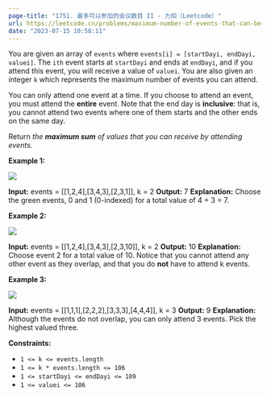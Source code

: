 ```yaml
---
page-title: "1751. 最多可以参加的会议数目 II - 力扣（Leetcode）"
url: https://leetcode.cn/problems/maximum-number-of-events-that-can-be-attended-ii/
date: "2023-07-15 10:58:11"
---
```

You are given an array of `events` where `events[i] = [startDayi, endDayi, valuei]`. The `ith` event starts at `startDayi` and ends at `endDayi`, and if you attend this event, you will receive a value of `valuei`. You are also given an integer `k` which represents the maximum number of events you can attend.

You can only attend one event at a time. If you choose to attend an event, you must attend the **entire** event. Note that the end day is **inclusive**: that is, you cannot attend two events where one of them starts and the other ends on the same day.

Return *the **maximum sum** of values that you can receive by attending events.*

**Example 1:**

![](https://assets.leetcode.com/uploads/2021/01/10/screenshot-2021-01-11-at-60048-pm.png)

**Input:** events = \[\[1,2,4\],\[3,4,3\],\[2,3,1\]\], k = 2
**Output:** 7
**Explanation:** Choose the green events, 0 and 1 (0-indexed) for a total value of 4 + 3 = 7.

**Example 2:**

![](https://assets.leetcode.com/uploads/2021/01/10/screenshot-2021-01-11-at-60150-pm.png)

**Input:** events = \[\[1,2,4\],\[3,4,3\],\[2,3,10\]\], k = 2
**Output:** 10
**Explanation:** Choose event 2 for a total value of 10.
Notice that you cannot attend any other event as they overlap, and that you do **not** have to attend k events.

**Example 3:**

**![](https://assets.leetcode.com/uploads/2021/01/10/screenshot-2021-01-11-at-60703-pm.png)**

**Input:** events = \[\[1,1,1\],\[2,2,2\],\[3,3,3\],\[4,4,4\]\], k = 3
**Output:** 9
**Explanation:** Although the events do not overlap, you can only attend 3 events. Pick the highest valued three.

**Constraints:**

-   `1 <= k <= events.length`
-   `1 <= k * events.length <= 106`
-   `1 <= startDayi <= endDayi <= 109`
-   `1 <= valuei <= 106`